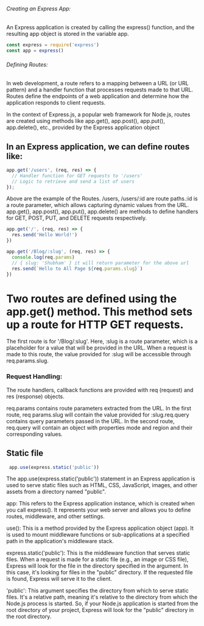 ###### Creating an Express App:
An Express application is created by calling the express() function, and the resulting app object is stored in the variable app.
````javascript
const express = require('express')
const app = express()
````
###### Defining Routes:
In web development, a route refers to a mapping between a URL (or URL pattern) and a handler function that processes requests made to that URL. Routes define the endpoints of a web application and determine how the application responds to client requests.

In the context of Express.js, a popular web framework for Node.js, routes are created using methods like app.get(), app.post(), app.put(), app.delete(), etc., provided by the Express application object
## In an Express application, we can define routes like:
```javascript
app.get('/users', (req, res) => {
  // Handler function for GET requests to '/users'
  // Logic to retrieve and send a list of users
});
```
Above are the example of the Routes.
/users, /users/:id are route paths.:id is a route parameter, which allows capturing dynamic values from the URL.
app.get(), app.post(), app.put(), app.delete() are methods to define handlers for GET, POST, PUT, and DELETE requests respectively.

```javascript
app.get('/', (req, res) => {
  res.send('Hello World!')
})

app.get('/Blog/:slug', (req, res) => {
  console.log(req.params)
  // { slug: 'Shubham' } it will return parameter for the above url
  res.send(`Hello to All Page ${req.params.slug}`)
})
```
 # Two routes are defined using the app.get() method. This method sets up a route for HTTP GET requests.
 The first route is for '/Blog/:slug'. Here, :slug is a route parameter, which is a placeholder for a value that will be provided in the URL. When a request is made to this route, the value provided for :slug will be accessible through req.params.slug.

### Request Handling:
The route handlers, callback functions are provided with req (request) and res (response) objects.

req.params contains route parameters extracted from the URL. In the first route, req params.slug will contain the value provided for :slug.req.query contains query parameters passed in the URL. In the second route, req.query will contain an object with properties mode and region and their corresponding values.

## Static file
```javascript
 app.use(express.static('public'))
```
The app.use(express.static('public')) statement in an Express application is used to serve static files such as HTML, CSS, JavaScript, images, and other assets from a directory named "public".

app: This refers to the Express application instance, which is created when you call express(). It represents your web server and allows you to define routes, middleware, and other settings.

use(): This is a method provided by the Express application object (app). It is used to mount middleware functions or sub-applications at a specified path in the application's middleware stack.

express.static('public'): This is the middleware function that serves static files. When a request is made for a static file (e.g., an image or CSS file), Express will look for the file in the directory specified in the argument. In this case, it's looking for files in the "public" directory. If the requested file is found, Express will serve it to the client.

'public': This argument specifies the directory from which to serve static files. It's a relative path, meaning it's relative to the directory from which the Node.js process is started. So, if your Node.js application is started from the root directory of your project, Express will look for the "public" directory in the root directory.